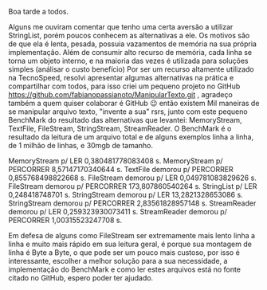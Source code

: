 Boa tarde a todos.

Alguns me ouviram comentar que tenho uma certa aversão a utilizar StringList, porém poucos conhecem as alternativas a ele.
Os motivos são de que ela é lenta, pesada, possuia vazamentos de memória na sua própria implementação.
Além de consumir alto recurso de memória, cada linha se torna um objeto interno, e na maioria das vezes é utilizada para soluções simples (análisar o custo benefício)
Por ser um recurso altamente utilizado na TecnoSpeed, resolvi apresentar algumas alternativas na prática e compartilhar com todos, para isso criei um pequeno projeto no GitHub https://github.com/fabianopassianoto/ManipularTexto.git , 
agradeço também a quem quiser colaborar é GitHub :wink: então existem Mil maneiras de se manipular arquivo texto, "invente a sua" rsrs, junto com este pequeno BenchMark do resultado das alternativas que levantei: MemoryStream, TextFile, FileStream, StringStream, StreamReader.
O BenchMark é o resultado da leitura de um arquivo total e de alguns exemplos linha a linha, de 1 milhão de linhas, e 30mgb de tamanho.

MemoryStream  p/ LER 0,380481778083408 s.
 MemoryStream p/ PERCORRER 8,57147170340644 s.
 TextFile demorou p/ PERCORRER 0,855768498822668 s.
 FileStream demorou p/ LER 0,049781083829626 s.
 FileStream demorou p/ PERCORRER 173,807860540264 s.
 StringList p/ LER 0,248418748701 s.
 StringStream demorou p/ LER 13,2821328653086 s.
 StringStream demorou p/ PERCORRER 2,83561828957148 s.
 StreamReader demorou p/ LER 0,259323930073411 s.
 StreamReader demorou p/ PERCORRER 1,00315523247708 s.

Em defesa de alguns como FileStream ser extremamente mais lento linha a linha e muito mais rápido em sua leitura geral, é porque sua montagem de linha é Byte a Byte, o que pode ser um pouco mais custoso, por isso é interessante,
escolher a melhor solução para a sua necessidade, a implementação do BenchMark e como ler estes arquivos está no fonte citado no GitHub, espero poder ter ajudado.